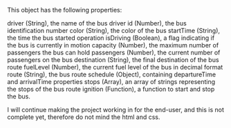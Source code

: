 This object has the following properties:

driver (String), the name of the bus driver
id (Number), the bus identification number
color (String), the color of the bus
startTime (String), the time the bus started operation
isDriving (Boolean), a flag indicating if the bus is currently in motion
capacity (Number), the maximum number of passengers the bus can hold
passengers (Number), the current number of passengers on the bus
destination (String), the final destination of the bus route
fuelLevel (Number), the current fuel level of the bus in decimal format
route (String), the bus route
schedule (Object), containing departureTime and arrivalTime properties
stops (Array), an array of strings representing the stops of the bus route
ignition (Function), a function to start and stop the bus.


I will continue making the project working in for the end-user, and this is not complete yet, therefore do not mind the html and css.
